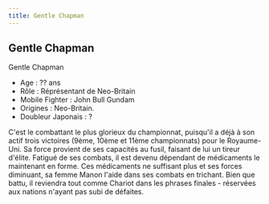 ```yaml
---
title: Gentle Chapman
---
```


Gentle Chapman
--------------

Gentle Chapman   
- Age : ?? ans   
- Rôle : Réprésentant de Neo-Britain   
- Mobile Fighter : John Bull Gundam   
- Origines : Neo-Britain.   
- Doubleur Japonais : ?   
  
C'est le combattant le plus glorieux du championnat, puisqu'il a déjà à son actif trois victoires (9ème, 10ème et 11ème championnats) pour le Royaume-Uni. Sa force provient de ses capacités au fusil, faisant de lui un tireur d'élite. Fatigué de ses combats, il est devenu dépendant de médicaments le maintenant en forme. Ces médicaments ne suffisant plus et ses forces diminuant, sa femme Manon l'aide dans ses combats en trichant. Bien que battu, il reviendra tout comme Chariot dans les phrases finales - réservées aux nations n'ayant pas subi de défaites.  
